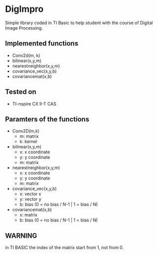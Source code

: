 # DigImpro
Simple library coded in TI Basic to help student with the course of Digital Image Processing.
## Implemented functions
- Conv2d(m, k)
- bilinear(x,y,m)
- nearestneighbor(x,y,m)
- covariance_vec(x,y,b)
- covariancemat(x,b)
## Tested on
- TI-nspire CX II-T CAS
## Paramters of the functions
- Conv2D(m,k)
  - m: matrix
  - k: kernel
- bilinear(x,y,m)
    - x: x coordinate
    - y: y coordinate
    - m: matrix
- nearestneighbor(x,y,m)
    - x: x coordinate
    - y: y coordinate
    - m: matrix
- covariance_vec(x,y,b)
    - x: vector x
    - y: vector y
    - b: bias (0 = no bias / N-1  |   1 = bias / N)
- covariancemat(x,b)
    - x: matrix
    - b: bias (0 = no bias / N-1  |   1 = bias / N)
## WARNING
in TI BASIC the index of the matrix start from 1, not from 0.